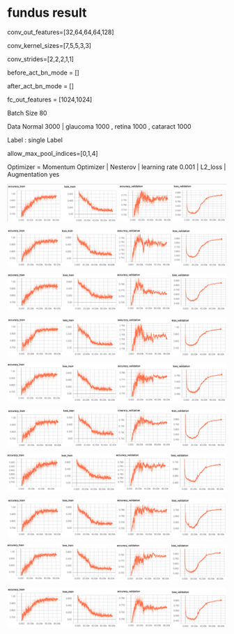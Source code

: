 # fundus result 


conv_out_features=[32,64,64,64,128]

conv_kernel_sizes=[7,5,5,3,3]

conv_strides=[2,2,2,1,1]

before_act_bn_mode = []

after_act_bn_mode = []

fc_out_features = [1024,1024]

Batch Size 80

Data Normal 3000 | glaucoma 1000 , retina 1000 , cataract 1000

Label : single Label

allow_max_pool_indices=[0,1,4]

Optimizer = Momentum Optimizer | Nesterov | learning rate 0.001 | L2_loss | Augmentation yes


![Alt_text](../../readme_pic/fundus_6_0_result.png)

![Alt_text](../../readme_pic/fundus_6_1_result.png)

![Alt_text](../../readme_pic/fundus_6_2_result.png)

![Alt_text](../../readme_pic/fundus_6_3_result.png)

![Alt_text](../../readme_pic/fundus_6_4_result.png)

![Alt_text](../../readme_pic/fundus_6_5_result.png)

![Alt_text](../../readme_pic/fundus_6_6_result.png)

![Alt_text](../../readme_pic/fundus_6_7_result.png)

![Alt_text](../../readme_pic/fundus_6_8_result.png)

![Alt_text](../../readme_pic/fundus_6_9_result.png)




